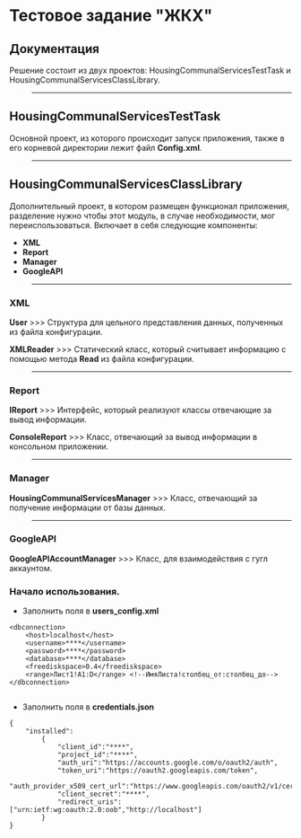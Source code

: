 # Тестовое задание "ЖКХ"

## Документация
Решение состоит из двух проектов: HousingCommunalServicesTestTask и HousingCommunalServicesClassLibrary.

>______________________________________________

## HousingCommunalServicesTestTask
Основной проект, из которого происходит запуск приложения, также в его корневой директории лежит файл **Config.xml**.

>______________________________________________

## HousingCommunalServicesClassLibrary
Дополнительный проект, в котором размещен функционал приложения, разделение нужно чтобы этот модуль, в случае необходимости, мог переиспользоваться.
Включает в себя следующие компоненты: 

* **XML**
* **Report**
* **Manager**
* **GoogleAPI**

>______________________________________________

### XML

**User** >>> Структура для цельного представления данных, полученных из файла конфигурации.

**XMLReader** >>> Статический класс, который считывает информацию с помощью метода **Read** из файла конфигурации.

>______________________________________________

### Report

**IReport** >>> Интерфейс, который реализуют классы отвечающие за вывод информации.

**ConsoleReport** >>> Класс, отвечающий за вывод информации в консольном приложении.

>______________________________________________

### Manager
**HousingCommunalServicesManager** >>> Класс, отвечающий за получение информации от базы данных.

>______________________________________________

### GoogleAPI
**GoogleAPIAccountManager** >>> Класс, для взаимодействия с гугл аккаунтом.

### Начало использования.

* Заполнить поля в **users_config.xml**
```
<dbconnection>
    <host>localhost</host>
    <username>****</username>
    <password>****</password>
    <database>****</database>
    <freediskspace>0.4</freediskspace>
    <range>Лист1!A1:D</range> <!--ИмяЛиста!столбец_от:столбец_до-->
</dbconnection>
  
```

* Заполнить поля в **credentials.json**
```
{
	"installed":
		{
			"client_id":"****",
			"project_id":"****",
			"auth_uri":"https://accounts.google.com/o/oauth2/auth",
			"token_uri":"https://oauth2.googleapis.com/token",
			"auth_provider_x509_cert_url":"https://www.googleapis.com/oauth2/v1/certs",
			"client_secret":"****",
			"redirect_uris":["urn:ietf:wg:oauth:2.0:oob","http://localhost"]
		}
}

```
